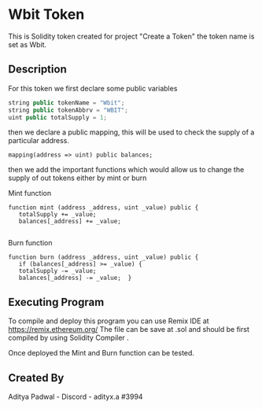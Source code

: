 # Wbit Token
This is Solidity token created for project "Create a Token" the token name is set as Wbit.
## Description
For this token we first declare some public variables

```javascript
string public tokenName = "Wbit";
string public tokenAbbrv = "WBIT";
uint public totalSupply = 1;
```
then we declare a public mapping, this will be used to check the supply of a particular address.

```
mapping(address => uint) public balances;
```
then we add the important functions which would allow us to change the supply of out tokens either by mint or burn

Mint function
```
function mint (address _address, uint _value) public {
   totalSupply += _value;
   balances[_address] += _value;
   
   ```
Burn function
```
function burn (address _address, uint _value) public {
   if (balances[_address] >= _value) {
   totalSupply -= _value;
   balances[_address] -= _value;  }
   ```
## Executing Program
To compile and deploy this program you can use Remix IDE at https://remix.ethereum.org/
The file can be save at .sol and should be first compiled by using Solidity Compiler .

Once deployed the Mint and Burn function can be tested.

## Created By

Aditya Padwal - Discord - adityx.a #3994

